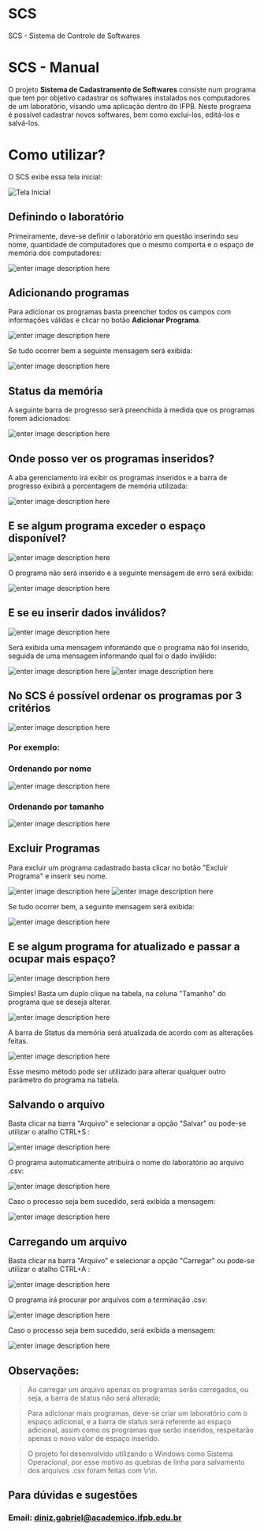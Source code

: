 # SCS
SCS - Sistema de Controle de Softwares

# SCS - Manual

O projeto **Sistema de Cadastramento de Softwares** consiste num programa que tem por objetivo cadastrar os softwares instalados nos computadores de um laboratório, visando uma aplicação dentro do IFPB. Neste programa é possível cadastrar novos softwares, bem como excluí-los, editá-los e salvá-los.

# Como utilizar?

O SCS exibe essa tela inicial:

![Tela Inicial](https://github.com/Diniz-G/SCS/blob/master/imagens/1.png?raw=true)

## Definindo o laboratório

Primeiramente, deve-se definir o laboratório em questão inserindo seu nome, quantidade de computadores que o mesmo comporta e o espaço de memória dos computadores:

![enter image description here](https://github.com/Diniz-G/SCS/blob/master/imagens/2cadastro_lab.png?raw=true)

## Adicionando programas

Para adicionar os programas basta preencher todos os campos com informações válidas e clicar no botão **Adicionar Programa**.

![enter image description here](https://github.com/Diniz-G/SCS/blob/master/imagens/4add_prog1.png?raw=true)

Se tudo ocorrer bem a seguinte mensagem será exibida:

![enter image description here](https://github.com/Diniz-G/SCS/blob/master/imagens/5add_prog_ok.png?raw=true)

## Status da memória

A seguinte barra de progresso será preenchida à medida que os programas forem adicionados:

![enter image description here](https://github.com/Diniz-G/SCS/blob/master/imagens/6barra_de_progresso.png?raw=true)

## Onde posso ver os programas inseridos?

A aba gerenciamento irá exibir os programas inseridos e a barra de progresso exibirá a porcentagem de memória utilizada:

![enter image description here](https://github.com/Diniz-G/SCS/blob/master/imagens/7progs_inseridos.png?raw=true)

## E se algum programa exceder o espaço disponível?

![enter image description here](https://github.com/Diniz-G/SCS/blob/master/imagens/8prog_enorme.png?raw=true)

O programa não será inserido e a seguinte mensagem de erro será exibida:

![enter image description here](https://github.com/Diniz-G/SCS/blob/master/imagens/9prog_enorme_erro.png?raw=true)

## E se eu inserir dados inválidos?

![enter image description here](https://github.com/Diniz-G/SCS/blob/master/imagens/10ex_erro.png?raw=true)

Será exibida uma mensagem informando que o programa não foi inserido, seguida de uma mensagem informando qual foi o dado inválido:

![enter image description here](https://github.com/Diniz-G/SCS/blob/master/imagens/11msg_erro1.png?raw=true)
![enter image description here](https://github.com/Diniz-G/SCS/blob/master/imagens/12msg_erro2.png?raw=true)


## No SCS é possível ordenar os programas por 3 critérios

![enter image description here](https://github.com/Diniz-G/SCS/blob/master/imagens/13tabela1.png?raw=true)

### Por exemplo:

### Ordenando por nome

![enter image description here](https://github.com/Diniz-G/SCS/blob/master/imagens/14tabelanome.png?raw=true)

### Ordenando por tamanho

![enter image description here](https://github.com/Diniz-G/SCS/blob/master/imagens/15tabela_tamanho.png?raw=true)

## Excluir Programas

Para excluir um programa cadastrado basta clicar no botão "Excluir Programa" e inserir seu nome.

![enter image description here](https://github.com/Diniz-G/SCS/blob/master/imagens/16botao_excluir_prog.png?raw=true)
![enter image description here](https://github.com/Diniz-G/SCS/blob/master/imagens/17excluindo_prog.png?raw=true)

Se tudo ocorrer bem, a seguinte mensagem será exibida:

![enter image description here](https://github.com/Diniz-G/SCS/blob/master/imagens/18excluido_ok.png?raw=true)

## E se algum programa for atualizado e passar a ocupar mais espaço?

![enter image description here](https://github.com/Diniz-G/SCS/blob/master/imagens/19alterar_valor1.png?raw=true)

Simples! Basta um duplo clique na tabela, na coluna "Tamanho" do programa que se deseja alterar.

![enter image description here](https://github.com/Diniz-G/SCS/blob/master/imagens/20alterar_valor.png?raw=true)

A barra de Status da memória será atualizada de acordo com as alterações feitas.

![enter image description here](https://github.com/Diniz-G/SCS/blob/master/imagens/21alterar_valor3.png?raw=true)

Esse mesmo método pode ser utilizado para alterar qualquer outro parâmetro do programa na tabela.

## Salvando o arquivo

Basta clicar na barra "Arquivo" e selecionar a opção "Salvar" ou pode-se utilizar o atalho CTRL+S :

![enter image description here](https://github.com/Diniz-G/SCS/blob/master/imagens/22salvar_melhoresse.png?raw=true)

O programa automaticamente atribuirá o nome do laboratório ao arquivo .csv:

![enter image description here](https://github.com/Diniz-G/SCS/blob/master/imagens/23salvar_csv.png?raw=true)

Caso o processo seja bem sucedido, será exibida a mensagem:

![enter image description here](https://github.com/Diniz-G/SCS/blob/master/imagens/24salvar_ok.png?raw=true)

## Carregando um arquivo

Basta clicar na barra "Arquivo" e selecionar a opção "Carregar" ou pode-se utilizar o atalho CTRL+A :

![enter image description here](https://github.com/Diniz-G/SCS/blob/master/imagens/25carregar.png?raw=true)

O programa irá procurar por arquivos com a terminação .csv:

![enter image description here](https://github.com/Diniz-G/SCS/blob/master/imagens/26carregando_csv.png?raw=true)

Caso o processo seja bem sucedido, será exibida a mensagem:

![enter image description here](https://github.com/Diniz-G/SCS/blob/master/imagens/27carregar_ok.png?raw=true)

## Observações:
> Ao carregar um arquivo apenas os programas serão carregados, ou seja, a barra de status não será alterada;

> Para adicionar mais programas, deve-se criar um laboratório com o espaço adicional, e a barra de status será referente ao espaço adicional, assim como os programas que serão inseridos, respeitarão apenas o novo valor de espaço inserido.

> O projeto foi desenvolvido utilizando o Windows como Sistema Operacional, por esse motivo as quebras de linha para salvamento dos arquivos .csv foram feitas com \r\n.



## Para dúvidas e sugestões

### Email: diniz.gabriel@academico.ifpb.edu.br
